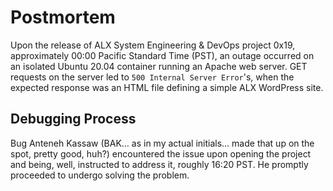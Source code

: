 # Postmortem

Upon the release of ALX System Engineering & DevOps project 0x19,
approximately 00:00 Pacific Standard Time (PST), an outage occurred on an isolated
Ubuntu 20.04 container running an Apache web server. GET requests on the server led to
`500 Internal Server Error`'s, when the expected response was an HTML file defining a
simple ALX WordPress site.

## Debugging Process

Bug Anteneh Kassaw (BAK... as in my actual initials... made that up on the spot, pretty
good, huh?) encountered the issue upon opening the project and being, well, instructed to
address it, roughly 16:20 PST. He promptly proceeded to undergo solving the problem.
